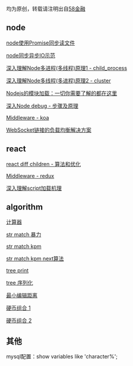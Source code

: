 
均为原创，转载请注明出自[58金融](https://github.com/jiajianrong)



## node

[node使用Promise同步读文件](https://github.com/jiajianrong/documents/blob/master/node%E4%BD%BF%E7%94%A8Promise%E5%90%8C%E6%AD%A5%E8%AF%BB%E6%96%87%E4%BB%B6.md)


[node同步异步IO示范](https://github.com/jiajianrong/documents/blob/master/node%E5%90%8C%E6%AD%A5%E5%BC%82%E6%AD%A5IO%E7%A4%BA%E8%8C%83.md)


[深入理解Node多进程(多线程)原理1 - child_process](https://github.com/jiajianrong/documents/blob/master/%E6%B7%B1%E5%85%A5%E7%90%86%E8%A7%A3Node%E5%A4%9A%E8%BF%9B%E7%A8%8B(%E5%A4%9A%E7%BA%BF%E7%A8%8B)%E5%8E%9F%E7%90%861%20-%20child_process.md)


[深入理解Node多线程(多进程)原理2 - cluster](https://github.com/jiajianrong/documents/blob/master/%E6%B7%B1%E5%85%A5%E7%90%86%E8%A7%A3Node%E5%A4%9A%E7%BA%BF%E7%A8%8B(%E5%A4%9A%E8%BF%9B%E7%A8%8B)%E5%8E%9F%E7%90%862%20-%20cluster.md)


[Nodejs的模块加载：一切你需要了解的都在这里](https://github.com/jiajianrong/documents/blob/master/Nodejs%E7%9A%84%E6%A8%A1%E5%9D%97%E5%8A%A0%E8%BD%BD%EF%BC%9A%E4%B8%80%E5%88%87%E4%BD%A0%E9%9C%80%E8%A6%81%E4%BA%86%E8%A7%A3%E7%9A%84%E9%83%BD%E5%9C%A8%E8%BF%99%E9%87%8C.md)


[深入Node debug - 步骤及原理](https://github.com/jiajianrong/documents/blob/master/%E6%B7%B1%E5%85%A5Node%20debug%20-%20%E6%AD%A5%E9%AA%A4%E5%8F%8A%E5%8E%9F%E7%90%86.md)


[Middleware - koa](https://github.com/jiajianrong/documents/blob/master/hoc-koa2.js)


[WebSocket链接的负载均衡解决方案](https://github.com/jiajianrong/documents/blob/master/WebSocket%E9%93%BE%E6%8E%A5%E7%9A%84%E8%B4%9F%E8%BD%BD%E5%9D%87%E8%A1%A1%E8%A7%A3%E5%86%B3%E6%96%B9%E6%A1%88.md)



## react

[react diff children - 算法和优化](https://github.com/jiajianrong/documents/blob/master/react%20diff%20children%20-%20%E7%AE%97%E6%B3%95%E5%92%8C%E4%BC%98%E5%8C%96.md)


[Middleware - redux](https://github.com/jiajianrong/documents/blob/master/hoc-redux.js)


[深入理解script加载机理](https://github.com/jiajianrong/documents/blob/master/%E6%B7%B1%E5%85%A5%E7%90%86%E8%A7%A3script%E5%8A%A0%E8%BD%BD%E6%9C%BA%E7%90%86.md)



## algorithm

[计算器](https://github.com/jiajianrong/documents/blob/master/algorithm/calculater.js)


[str match 暴力](https://github.com/jiajianrong/documents/blob/master/algorithm/str_match_bm.js)


[str match kpm](https://github.com/jiajianrong/documents/blob/master/algorithm/str_match_kmp.js)


[str match kpm next算法](https://github.com/jiajianrong/documents/blob/master/algorithm/str_match_kmp_next.js)


[tree print](https://github.com/jiajianrong/documents/blob/master/algorithm/tree_print.js)


[tree 序列化](https://github.com/jiajianrong/documents/blob/master/algorithm/tree_serialize.js)


[最小编辑距离](https://github.com/jiajianrong/documents/blob/master/algorithm/edition_distince.js)


[硬币组合 1](https://github.com/jiajianrong/documents/blob/master/algorithm/coin_combination.js)


[硬币组合 2](https://github.com/jiajianrong/documents/blob/master/algorithm/coin_combination_2.js)




## 其他

mysql配置：show variables like 'character%';






